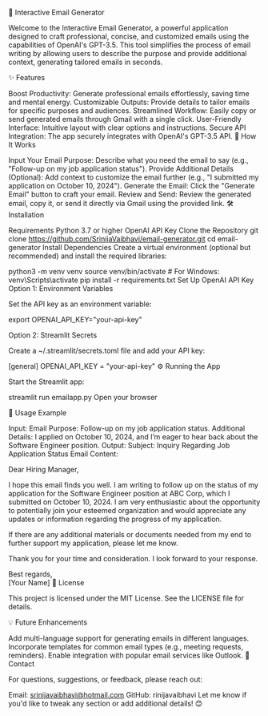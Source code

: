 📧 Interactive Email Generator

Welcome to the Interactive Email Generator, a powerful application designed to craft professional, concise, and customized emails using the capabilities of OpenAI's GPT-3.5. This tool simplifies the process of email writing by allowing users to describe the purpose and provide additional context, generating tailored emails in seconds.

✨ Features

Boost Productivity: Generate professional emails effortlessly, saving time and mental energy.
Customizable Outputs: Provide details to tailor emails for specific purposes and audiences.
Streamlined Workflow: Easily copy or send generated emails through Gmail with a single click.
User-Friendly Interface: Intuitive layout with clear options and instructions.
Secure API Integration: The app securely integrates with OpenAI's GPT-3.5 API.
🚀 How It Works

Input Your Email Purpose:
Describe what you need the email to say (e.g., "Follow-up on my job application status").
Provide Additional Details (Optional):
Add context to customize the email further (e.g., "I submitted my application on October 10, 2024").
Generate the Email:
Click the "Generate Email" button to craft your email.
Review and Send:
Review the generated email, copy it, or send it directly via Gmail using the provided link.
🛠️ Installation

Requirements
Python 3.7 or higher
OpenAI API Key
Clone the Repository
git clone https://github.com/SrinijaVaibhavi/email-generator.git
cd email-generator
Install Dependencies
Create a virtual environment (optional but recommended) and install the required libraries:

python3 -m venv venv
source venv/bin/activate  # For Windows: venv\Scripts\activate
pip install -r requirements.txt
Set Up OpenAI API Key
Option 1: Environment Variables

Set the API key as an environment variable:

export OPENAI_API_KEY="your-api-key"

Option 2: Streamlit Secrets

Create a ~/.streamlit/secrets.toml file and add your API key:

[general]
OPENAI_API_KEY = "your-api-key"
⚙️ Running the App

Start the Streamlit app:

streamlit run emailapp.py
Open your browser 

📖 Usage Example

Input:
Email Purpose: Follow-up on my job application status.
Additional Details: I applied on October 10, 2024, and I’m eager to hear back about the Software Engineer position.
Output:
Subject: Inquiry Regarding Job Application Status
Email Content:

Dear Hiring Manager,

I hope this email finds you well. I am writing to follow up on the status of my application for the Software Engineer position at ABC Corp, which I submitted on October 10, 2024. I am very enthusiastic about the opportunity to potentially join your esteemed organization and would appreciate any updates or information regarding the progress of my application.

If there are any additional materials or documents needed from my end to further support my application, please let me know.

Thank you for your time and consideration. I look forward to your response.

Best regards,  
[Your Name]
📄 License

This project is licensed under the MIT License. See the LICENSE file for details.

💡 Future Enhancements

Add multi-language support for generating emails in different languages.
Incorporate templates for common email types (e.g., meeting requests, reminders).
Enable integration with popular email services like Outlook.
📧 Contact

For questions, suggestions, or feedback, please reach out:

Email: srinijavaibhavi@hotmail.com
GitHub: rinijavaibhavi
Let me know if you'd like to tweak any section or add additional details! 😊